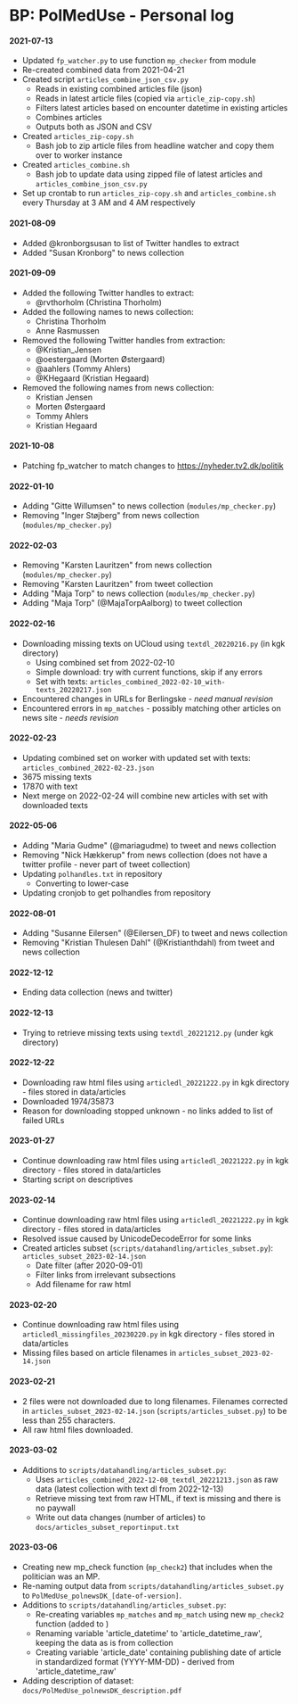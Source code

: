 # BP: PolMedUse - Personal log



#### 2021-07-13

- Updated `fp_watcher.py` to use function `mp_checker` from module
- Re-created combined data from 2021-04-21
- Created script `articles_combine_json_csv.py`
  - Reads in existing combined articles file (json)
  - Reads in latest article files (copied via `article_zip-copy.sh`)
  - Filters latest articles based on encounter datetime in existing articles
  - Combines articles
  - Outputs both as JSON and CSV
- Created `articles_zip-copy.sh`
  - Bash job to zip article files from headline watcher and copy them over to worker instance
- Created `articles_combine.sh`
  - Bash job to update data using zipped file of latest articles and `articles_combine_json_csv.py`
- Set up crontab to run `articles_zip-copy.sh` and `articles_combine.sh` every Thursday at 3 AM  and 4 AM respectively



#### 2021-08-09

- Added @kronborgsusan to list of Twitter handles to extract
- Added "Susan Kronborg" to news collection



#### 2021-09-09

- Added the following Twitter handles to extract:
  - @rvthorholm (Christina Thorholm)
- Added the following names to news collection:
  - Christina Thorholm
  - Anne Rasmussen
- Removed the following Twitter handles from extraction:
  - @Kristian_Jensen 
  - @oestergaard (Morten Østergaard)
  - @aahlers (Tommy Ahlers) 
  - @KHegaard (Kristian Hegaard)
- Removed the following names from news collection:
  - Kristian Jensen 
  - Morten Østergaard
  - Tommy Ahlers
  - Kristian Hegaard



#### 2021-10-08

- Patching fp_watcher to match changes to https://nyheder.tv2.dk/politik 



#### 2022-01-10

- Adding "Gitte Willumsen" to news collection (`modules/mp_checker.py`)
- Removing "Inger Støjberg" from news collection (`modules/mp_checker.py`)



#### 2022-02-03

- Removing "Karsten Lauritzen" from news collection (`modules/mp_checker.py`)
- Removing "Karsten Lauritzen" from tweet collection
- Adding "Maja Torp" to news collection (`modules/mp_checker.py`)
- Adding "Maja Torp" (@MajaTorpAalborg) to tweet collection



#### 2022-02-16

- Downloading missing texts on UCloud using `textdl_20220216.py` (in kgk directory)
  - Using combined set from 2022-02-10
  - Simple download: try with current functions, skip if any errors
  - Set with texts: `articles_combined_2022-02-10_with-texts_20220217.json`
- Encountered changes in URLs for Berlingske - *need manual revision*
- Encountered errors in `mp_matches` - possibly matching other articles on news site - *needs revision*



#### 2022-02-23

- Updating combined set on worker with updated set with texts: `articles_combined_2022-02-23.json`
- 3675 missing texts
- 17870 with text
- Next merge on 2022-02-24 will combine new articles with set with downloaded texts



#### 2022-05-06

- Adding "Maria Gudme" (@mariagudme) to tweet and news collection
- Removing "Nick Hækkerup" from news collection (does not have a twitter profile - never part of tweet collection)
- Updating `polhandles.txt` in repository
  - Converting to lower-case
- Updating cronjob to get polhandles from repository



#### 2022-08-01

- Adding "Susanne Eilersen" (@Eilersen_DF) to tweet and news collection
- Removing "Kristian Thulesen Dahl" (@Kristianthdahl) from tweet and news collection



#### 2022-12-12

- Ending data collection (news and twitter)



#### 2022-12-13

- Trying to retrieve missing texts using `textdl_20221212.py` (under kgk directory)


#### 2022-12-22

- Downloading raw html files using `articledl_20221222.py` in kgk directory - files stored in data/articles
- Downloaded 1974/35873
- Reason for downloading stopped unknown - no links added to list of failed URLs

#### 2023-01-27

- Continue downloading raw html files using `articledl_20221222.py` in kgk directory - files stored in data/articles 
- Starting script on descriptives

#### 2023-02-14

- Continue downloading raw html files using `articledl_20221222.py` in kgk directory - files stored in data/articles 
- Resolved issue caused by UnicodeDecodeError for some links
- Created articles subset (`scripts/datahandling/articles_subset.py`): `articles_subset_2023-02-14.json`
  - Date filter (after 2020-09-01)
  - Filter links from irrelevant subsections
  - Add filename for raw html


#### 2023-02-20

- Continue downloading raw html files using `articledl_missingfiles_20230220.py` in kgk directory - files stored in data/articles
- Missing files based on article filenames in `articles_subset_2023-02-14.json`


#### 2023-02-21

- 2 files were not downloaded due to long filenames. Filenames corrected in `articles_subset_2023-02-14.json` (`scripts/articles_subset.py`) to be less than 255 characters.
- All raw html files downloaded.


#### 2023-03-02

- Additions to `scripts/datahandling/articles_subset.py`:
  - Uses `articles_combined_2022-12-08_textdl_20221213.json` as raw data (latest collection with text dl from 2022-12-13)
  - Retrieve missing text from raw HTML, if text is missing and there is no paywall
  - Write out data changes (number of articles) to `docs/articles_subset_reportinput.txt`


#### 2023-03-06

- Creating new mp_check function (`mp_check2`) that includes when the politician was an MP.
- Re-naming output data from `scripts/datahandling/articles_subset.py` to `PolMedUse_polnewsDK_[date-of-version]`.
- Additions to `scripts/datahandling/articles_subset.py`:
  - Re-creating variables `mp_matches` and `mp_match` using new `mp_check2` function (added to )
  - Renaming variable 'article_datetime' to 'article_datetime_raw', keeping the data as is from collection
  - Creating variable 'article_date' containing publishing date of article in standardized format (YYYY-MM-DD) - derived from 'article_datetime_raw'
- Adding description of dataset: `docs/PolMedUse_polnewsDK_description.pdf`